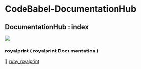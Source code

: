 # CodeBabel-DocumentationHub

## DocumentationHub : index
[![](https://i.postimg.cc/L6CqTCBD/Banner-New-13-12-23.png)]()

### royalprint ( royalprint Documentation )
📂 [ruby_royalprint](https://github.com/CharlesCodebabel/DocumentationHub/tree/main/royalprint/gem_royalprint)